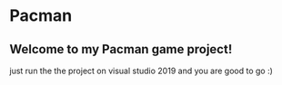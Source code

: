<h1> Pacman </h1>
<h2> Welcome to my Pacman game project! </h2>
just run the the project on visual studio 2019 and you are good to go :)
